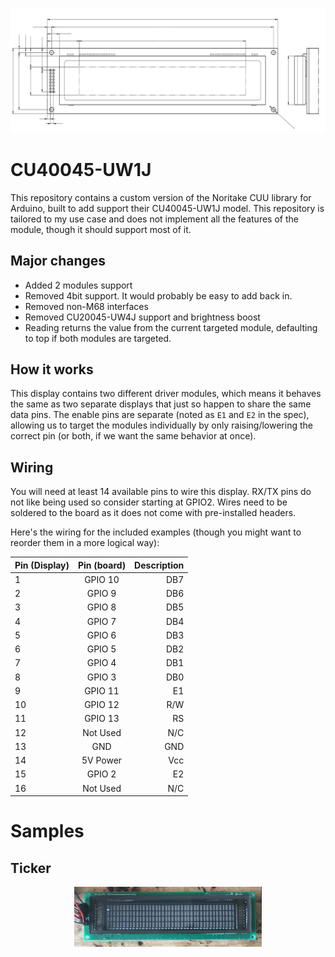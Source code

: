 
<p align="center">
  <img src="img/header.png?raw=true" alt="Schematics">
</p>

# CU40045-UW1J

This repository contains a custom version of the Noritake CUU library for Arduino, built to add support their CU40045-UW1J model. This repository is tailored to my use case and does not implement all the features of the module, though it should support most of it.

## Major changes

- Added 2 modules support
- Removed 4bit support. It would probably be easy to add back in.
- Removed non-M68 interfaces
- Removed CU20045-UW4J support and brightness boost
- Reading returns the value from the current targeted module, defaulting to top if both modules are targeted.

## How it works

This display contains two different driver modules, which means it behaves the same as two separate displays that just so happen to share the same data pins. The enable pins are separate (noted as `E1` and `E2` in the spec), allowing us to target the modules individually by only raising/lowering the correct pin (or both, if we want the same behavior at once).


## Wiring

You will need at least 14 available pins to wire this display. RX/TX pins do not like being used so consider starting at GPIO2. Wires need to be soldered to the board as it does not come with pre-installed headers.

Here's the wiring for the included examples (though you might want to reorder them in a more logical way):

| Pin (Display)  | Pin (board)  | Description  |
| :------------- | :----------: | -----------: |
| 1              | GPIO 10      | DB7          |
| 2              | GPIO 9       | DB6          |
| 3              | GPIO 8       | DB5          |
| 4              | GPIO 7       | DB4          |
| 5              | GPIO 6       | DB3          |
| 6              | GPIO 5       | DB2          |
| 7              | GPIO 4       | DB1          |
| 8              | GPIO 3       | DB0          |
| 9              | GPIO 11      | E1           |
| 10             | GPIO 12      | R/W          |
| 11             | GPIO 13      | RS           |
| 12             | Not Used     | N/C          |
| 13             | GND          | GND          |
| 14             | 5V Power     | Vcc          |
| 15             | GPIO 2       | E2           |
| 16             | Not Used     | N/C          |

# Samples

## Ticker

<p align="center">
  <img src="img/ticker.gif?raw=true" alt="Ticker">
</p>
